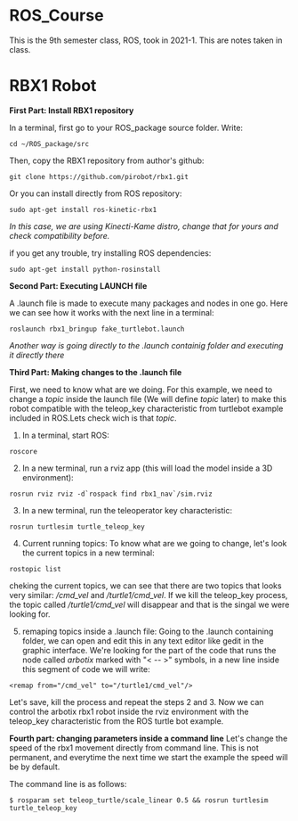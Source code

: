 ROS_Course
=============================

This is the 9th semester class, ROS, took in 2021-1. This are notes taken in class.

RBX1 Robot
============================

**First Part: Install RBX1 repository**

In a terminal, first go to your ROS_package source folder. Write:
```
cd ~/ROS_package/src
```
Then, copy the RBX1 repository from author's github:
```
git clone https://github.com/pirobot/rbx1.git
```
Or you can install directly from ROS repository:
```
sudo apt-get install ros-kinetic-rbx1
```
*In this case, we are using Kinecti-Kame distro, change that for yours and check compatibility before.*

if you get any trouble, try installing ROS dependencies:
```
sudo apt-get install python-rosinstall
```
 
**Second Part: Executing LAUNCH file**

A .launch file is made to execute many packages and nodes in one go. Here we can see how it works with the next line in a terminal:
```
roslaunch rbx1_bringup fake_turtlebot.launch
```
*Another way is going directly to the .launch containig folder and executing it directly there*

**Third Part: Making changes to the .launch file**

First, we need to know what are we doing. For this example, we need to change a *topic* inside the launch file (We will define *topic* later) to make this robot compatible with the teleop_key characteristic from turtlebot example included in ROS.Lets check wich is that *topic*.
1. In a terminal, start ROS:
```
roscore
```
2. In a new terminal, run a rviz app (this will load the model inside a 3D environment):
```
rosrun rviz rviz -d`rospack find rbx1_nav`/sim.rviz
```
3. In a new terminal, run the teleoperator key characteristic:
```
rosrun turtlesim turtle_teleop_key
```
4. Current running topics:
To know what are we going to change, let's look the current topics in a new terminal:
```
rostopic list
```
cheking the current topics, we can see that there are two topics that looks very similar: */cmd_vel* and */turtle1/cmd_vel*.
If we kill the teleop_key process, the topic called */turtle1/cmd_vel* will disappear and that is the singal we were looking for.

5. remaping topics inside a .launch file:
Going to the .launch containing folder, we can open and edit this in any text editor like gedit in the graphic interface. We're looking for the part of the code that runs the node called *arbotix* marked with "< -- >" symbols, in a new line inside this segment of code we will write:
```
<remap from="/cmd_vel" to="/turtle1/cmd_vel"/>
```
Let's save, kill the process and repeat the steps 2 and 3. Now we can control the arbotix rbx1 robot inside the rviz environment with the teleop_key characteristic from the ROS turtle bot example.

**Fourth part: changing parameters inside a command line**
Let's change the speed of the rbx1 movement directly from command line. This is not permanent, and everytime the next time we start the example the speed will be by default.

The command line is as follows:
```
$ rosparam set teleop_turtle/scale_linear 0.5 && rosrun turtlesim turtle_teleop_key
```
